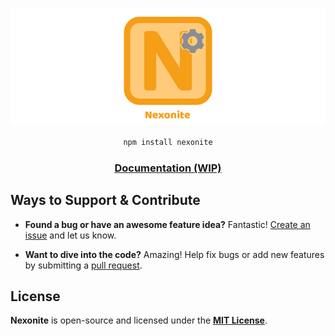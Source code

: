 <p align="center">
  <img src="assets/nexonite-banner.png" alt="nexonite-banner" />
</p>

<div align="center">

```sh
npm install nexonite
```

### [Documentation (WIP)](wip_meaning.txt)

</div>

## Ways to Support & Contribute

- **Found a bug or have an awesome feature idea?** Fantastic! [Create an issue](https://github.com/ardentkilnfire/nexonite/issues) and let us know.

- **Want to dive into the code?** Amazing! Help fix bugs or add new features by submitting a [pull request](https://github.com/ardentkilnfire/nexonite/pulls).

## License
**Nexonite** is open-source and licensed under the **[MIT License](LICENSE)**.